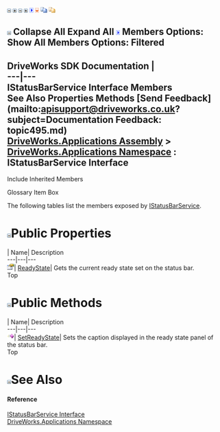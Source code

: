 ![](dotnetimages/collapse.gif) ![](dotnetimages/expand.gif) ![](dotnetimages/collapse.gif) ![](dotnetimages/expand.gif) ![](dotnetimages/drpdown.gif) ![](dotnetimages/drpdown_orange.gif) ![](dotnetimages/copycode.gif) ![](dotnetimages/copycodeHighlight.gif)

![](dotnetimages/collapse.gif) Collapse All Expand All ![](dotnetimages/drpdown.gif) Members Options: Show All  Members Options: Filtered   
---  
DriveWorks SDK Documentation  |   
---|---  
IStatusBarService Interface Members   
See Also Properties Methods [Send Feedback](mailto:apisupport@driveworks.co.uk?subject=Documentation Feedback: topic495.md)  
[DriveWorks.Applications Assembly](topic13.md) > [DriveWorks.Applications Namespace](topic16.md) : IStatusBarService Interface  
---  
  
Include Inherited Members    


Glossary Item Box

The following tables list the members exposed by [IStatusBarService](topic495.md).

# ![](dotnetimages/collapse.gif)Public Properties

| Name| Description  
---|---|---  
![ Property](dotnetimages/Property.gif)| [ReadyState](topic501.md)| Gets the current ready state set on the status bar.   
Top

# ![](dotnetimages/collapse.gif)Public Methods

| Name| Description  
---|---|---  
![ Method](dotnetimages/Method.gif)| [SetReadyState](topic500.md)| Sets the caption displayed in the ready state panel of the status bar.   
Top

# ![](dotnetimages/collapse.gif)See Also

#### Reference

[IStatusBarService Interface](topic495.md)   
[DriveWorks.Applications Namespace](topic16.md)


